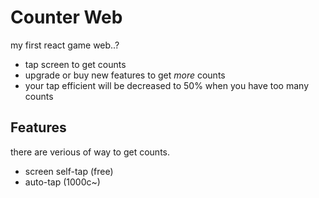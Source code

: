 # Counter Web

my first react game web..?

* tap screen to get counts
* upgrade or buy new features to get *more* counts
* your tap efficient will be decreased to 50% when you have too many counts


## Features

there are verious of way to get counts.

* screen self-tap (free)
* auto-tap (1000c~)
